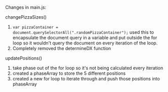Changes in main.js:

changePizzaSizes()
1. `var pizzaContainer = document.querySelectorAll(".randomPizzaContainer");` used this to encapsulate the document query in a variable and put outside the for loop so it wouldn't query the document on every iteration of the loop.
2. Completely removed the determineDX function

updatePositions()
1. take phase out of the for loop so it's not being calculated every iteration
2. created a phaseArray to store the 5 different positions
3. created a new for loop to iterate through and push those positions into phaseArray
